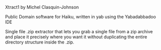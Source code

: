 Xtract1
by Michel Clasquin-Johnson

Public Domain software for Haiku, written in yab using the Yabadabbadoo IDE

Single file .zip extractor that lets you grab a single file from a zip archive and place it precisely where you want it without duplicating the entire directory structure inside the .zip.

